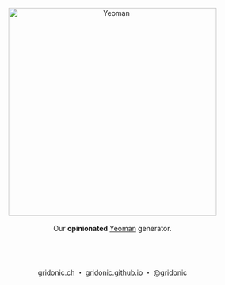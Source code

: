 <p align="center">
    <img src="https://raw.githubusercontent.com/yeoman/media/master/optimized/yeoman-horizontal.png" width="420" alt="Yeoman"><br><br>
    Our <strong>opinionated</strong> <a href="https://yeoman.io/">Yeoman</a> generator.
</p>
<br>

#  
<p align="center">
  <a href="https://gridonic.ch">gridonic.ch</a> ・
  <a href="https://gridonic.github.io">gridonic.github.io</a> ・
  <a href="https://twitter.com/gridonic">@gridonic</a>
</p>
